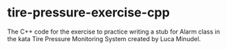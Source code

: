 tire-pressure-exercise-cpp
==========================

The C++ code for the exercise to practice writing a stub for Alarm class in the kata Tire Pressure Monitoring System created by Luca Minudel.
